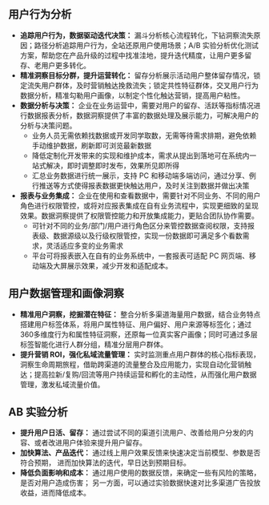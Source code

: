 ## 用户行为分析
- **追踪用户行为，数据驱动迭代决策：** 漏斗分析核心流程转化，下钻洞察流失原因；路径分析追踪用户行为，全站还原用户使用场景；A/B 实验分析优化测试方案，帮助您在产品升级的过程中找准洼地，提升迭代精度，让用户更多留存、老用户更多转化。
- **精准洞察目标分群，提升运营转化：** 留存分析展示活动用户整体留存情况，锁定流失用户群体，及时营销触达挽救流失；锁定共性特征群体，交叉用户行为数据分析，精准勾勒用户画像，以制定个性化触达营销，提高用户粘性。
- **数据分析与决策：** 企业在业务运营中，需要对用户的留存、活跃等指标情况进行数据报表分析，数据洞察提供了丰富的数据处理及展示能力，可解决用户的分析与决策问题。
	- 业务人员无需依赖找数据或开发同学取数，无需等待需求排期，避免依赖手动维护数据，刷新即可浏览最新数据
	- 降低定制化开发带来的实现和维护成本，需求从提出到落地可在系统内一站式解决，即时调整即时发布，效果所见即所得
	- 汇总业务数据进行统一展示，支持 PC 和移动端多端访问，通过分享、例行推送等方式使得报表数据更快触达用户，及时关注到数据并做出决策
- **报表与业务集成：** 企业在使用和查看数据中，需要针对不同业务、不同的用户角色进行权限管控，或将对应报表集成在自有业务流程中，实现更细致的呈现效果。数据洞察提供了权限管控能力和开放集成能力，更贴合团队协作需要。
	- 可针对不同的业务/部门/用户进行角色区分来管控数据查阅权限，支持报表级、数据源级以及行级权限管控，实现一份数据即可满足多个看数需求，灵活适应多变的业务需求
	- 平台可将报表嵌入在自有的业务系统中，一套报表可适配 PC 网页端、移动端及大屏展示效果，减少开发和适配成本。

## 用户数据管理和画像洞察
- **精准用户洞察，挖掘潜在特征：** 整合分析多渠道海量用户数据，结合业务特点搭建用户标签体系，将用户属性特征、用户偏好、用户来源等标签化；通过360多维度行为和属性特征洞察，还原每一位真实客户画像；同时可通过多层标签智能化进行人群分组，精准分层用户群体。
- **提升营销 ROI，强化私域流量管理：** 实时监测重点用户群体的核心指标表现，洞察生命周期旅程，借助跨渠道的流量整合及应用能力，实现自动化营销触达；提高拉新/复购/回流等用户持续运营和孵化的主动性，从而强化用户数据管理，激发私域流量价值。

## AB 实验分析
- **提升用户日活、留存：** 通过尝试不同的渠道引流用户、改善给用户分发的内容、或者改进用户体验来提升用户留存。
- **加快算法、产品迭代：** 通过线上用户效果反馈来快速决定当前模型、参数是否符合预期， 进而加快算法的迭代，早日达到预期目标。
- **降低负面影响和成本：** 通过用户使用的数据反馈，来确定一些有风险的策略，是否对用户造成伤害； 另一方面，可以通过实验数据快速对比多渠道广告投放收益，进而降低成本。

